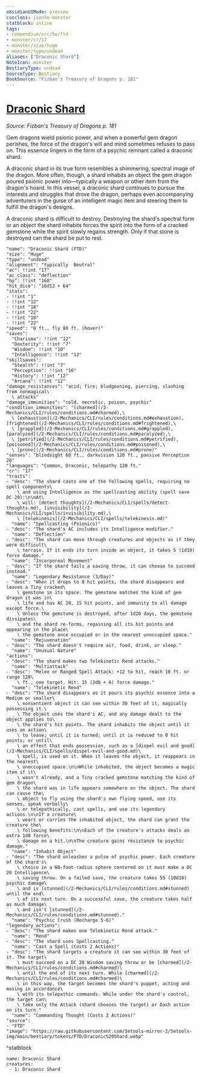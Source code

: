 ```yaml
---
obsidianUIMode: preview
cssclass: json5e-monster
statblock: inline
tags:
- compendium/src/5e/ftd
- monster/cr/17
- monster/size/huge
- monster/type/undead
aliases: ["Draconic Shard"]
NoteIcon: monster
BestiaryType: undead
SourceType: Bestiary
BookSource: "Fizban's Treasury of Dragons p. 181"
---
```

# [Draconic Shard](2-Mechanics/CLI/bestiary/undead/draconic-shard-ftd.md)
*Source: Fizban's Treasury of Dragons p. 181*  

Gem dragons wield psionic power, and when a powerful gem dragon perishes, the force of the dragon's will and mind sometimes refuses to pass on. This essence lingers in the form of a psychic remnant called a draconic shard.

A draconic shard in its true form resembles a shimmering, spectral image of the dragon. More often, though, a shard inhabits an object the gem dragon poured psionic power into—typically a weapon or other item from the dragon's hoard. In this vessel, a draconic shard continues to pursue the interests and struggles that drove the dragon, perhaps even accompanying adventurers in the guise of an intelligent magic item and steering them to fulfill the dragon's designs.

A draconic shard is difficult to destroy. Destroying the shard's spectral form or an object the shard inhabits forces the spirit into the form of a cracked gemstone while the spirit slowly regains strength. Only if that stone is destroyed can the shard be put to rest.

```statblock
"name": "Draconic Shard (FTD)"
"size": "Huge"
"type": "undead"
"alignment": "typically  Neutral"
"ac": !!int "17"
"ac_class": "deflection"
"hp": !!int "168"
"hit_dice": "16d12 + 64"
"stats":
- !!int "1"
- !!int "12"
- !!int "18"
- !!int "22"
- !!int "18"
- !!int "22"
"speed": "0 ft., fly 80 ft. (hover)"
"saves":
  "Charisma": !!int "12"
  "Dexterity": !!int "7"
  "Wisdom": !!int "10"
  "Intelligence": !!int "12"
"skillsaves":
  "Stealth": !!int "7"
  "Perception": !!int "16"
  "History": !!int "12"
  "Arcana": !!int "12"
"damage_resistances": "acid; fire; bludgeoning, piercing, slashing from nonmagical\
  \ attacks"
"damage_immunities": "cold, necrotic, poison, psychic"
"condition_immunities": "[charmed](/2-Mechanics/CLI/rules/conditions.md#charmed),\
  \ [exhaustion](/2-Mechanics/CLI/rules/conditions.md#exhaustion), [frightened](/2-Mechanics/CLI/rules/conditions.md#frightened),\
  \ [grappled](/2-Mechanics/CLI/rules/conditions.md#grappled), [paralyzed](/2-Mechanics/CLI/rules/conditions.md#paralyzed),\
  \ [petrified](/2-Mechanics/CLI/rules/conditions.md#petrified), [poisoned](/2-Mechanics/CLI/rules/conditions.md#poisoned),\
  \ [prone](/2-Mechanics/CLI/rules/conditions.md#prone)"
"senses": "blindsight 60 ft., darkvision 120 ft., passive Perception 26"
"languages": "Common, Draconic, telepathy 120 ft."
"cr": "17"
"traits":
- "desc": "The shard casts one of the following spells, requiring no spell components\
    \ and using Intelligence as the spellcasting ability (spell save DC 20):\n\nAt\
    \ will: [detect thoughts](/2-Mechanics/CLI/spells/detect-thoughts.md), [invisibility](/2-Mechanics/CLI/spells/invisibility.md),\
    \ [telekinesis](/2-Mechanics/CLI/spells/telekinesis.md)"
  "name": "Spellcasting (Psionics)"
- "desc": "The shard's AC includes its Intelligence modifier."
  "name": "Deflection"
- "desc": "The shard can move through creatures and objects as if they were difficult\
    \ terrain. If it ends its turn inside an object, it takes 5 (1d10) force damage."
  "name": "Incorporeal Movement"
- "desc": "If the shard fails a saving throw, it can choose to succeed instead."
  "name": "Legendary Resistance (3/Day)"
- "desc": "When it drops to 0 hit points, the shard disappears and leaves a Tiny cracked\
    \ gemstone in its space. The gemstone matches the kind of gem dragon it was in\
    \ life and has AC 20, 15 hit points, and immunity to all damage except force.\
    \ Unless the gemstone is destroyed, after 1d20 days, the gemstone dissipates\
    \ and the shard re-forms, regaining all its hit points and appearing in the place\
    \ the gemstone once occupied or in the nearest unoccupied space."
  "name": "Rejuvenation"
- "desc": "The shard doesn't require air, food, drink, or sleep."
  "name": "Unusual Nature"
"actions":
- "desc": "The shard makes two Telekinetic Rend attacks."
  "name": "Multiattack"
- "desc": "Melee or Ranged Spell Attack: +12 to hit, reach 10 ft. or range 120\
    \ ft., one target. Hit: 15 (2d8 + 6) force damage."
  "name": "Telekinetic Rend"
- "desc": "The shard disappears as it pours its psychic essence into a Medium or smaller\
    \ nonsentient object it can see within 30 feet of it, magically possessing it.\
    \ The object uses the shard's AC, and any damage dealt to the object applies to\
    \ the shard's hit points. The shard inhabits the object until it uses an action\
    \ to leave; until it is turned; until it is reduced to 0 hit points; or until\
    \ an effect that ends possession, such as a [dispel evil and good](/2-Mechanics/CLI/spells/dispel-evil-and-good.md)\
    \ spell, is used on it. When it leaves the object, it reappears in the nearest\
    \ unoccupied space.\n\nWhile inhabited, the object becomes a magic item if it\
    \ wasn't already, and a Tiny cracked gemstone matching the kind of gem dragon\
    \ the shard was in life appears somewhere on the object. The shard can cause the\
    \ object to fly using the shard's own flying speed, use its senses, speak verbally\
    \ or telepathically, cast spells, and use its legendary actions.\n\nIf a creature\
    \ wears or carries the inhabited object, the shard can grant the creature the\
    \ following benefits:\n\nEach of the creature's attacks deals an extra 1d8 force\
    \ damage on a hit.\n\nThe creature gains resistance to psychic damage."
  "name": "Inhabit Object"
- "desc": "The shard unleashes a pulse of psychic power. Each creature of the shard's\
    \ choice in a 60-foot-radius sphere centered on it must make a DC 20 Intelligence\
    \ saving throw. On a failed save, the creature takes 55 (10d10) psychic damage\
    \ and is [stunned](/2-Mechanics/CLI/rules/conditions.md#stunned) until the end\
    \ of its next turn. On a successful save, the creature takes half as much damage\
    \ and isn't [stunned](/2-Mechanics/CLI/rules/conditions.md#stunned)."
  "name": "Psychic Crush (Recharge 5-6)"
"legendary_actions":
- "desc": "The shard makes one Telekinetic Rend attack."
  "name": "Rend"
- "desc": "The shard uses Spellcasting."
  "name": "Cast a Spell (Costs 2 Actions)"
- "desc": "The shard targets a creature it can see within 30 feet of it. The target\
    \ must succeed on a DC 20 Wisdom saving throw or be [charmed](/2-Mechanics/CLI/rules/conditions.md#charmed)\
    \ until the end of its next turn. While [charmed](/2-Mechanics/CLI/rules/conditions.md#charmed)\
    \ in this way, the target becomes the shard's puppet, acting and moving in accordance\
    \ with its telepathic commands. While under the shard's control, the target can\
    \ take only the Attack (shard chooses the target) or Dash action on its turn."
  "name": "Commanding Thought (Costs 2 Actions)"
"source":
- "FTD"
"image": "https://raw.githubusercontent.com/5etools-mirror-2/5etools-img/main/bestiary/tokens/FTD/Draconic%20Shard.webp"
```
^statblock

```encounter-table
name: Draconic Shard
creatures:
 - 1: Draconic Shard
```